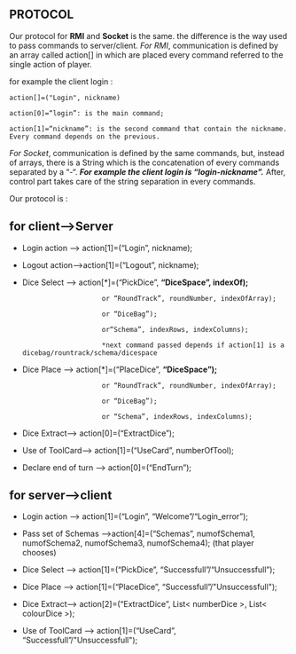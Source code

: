 ## PROTOCOL


Our protocol for **RMI**  and **Socket** is the same. the difference is the way used to pass commands to server/client.
*For RMI*, communication is defined by an array called action[] in which are placed every command referred to the single action of player. 


for example the client login : 

	
	action[]=("Login", nickname)  
	
	action[0]=“login”: is the main command;
	
	action[1]=“nickname”: is the second command that contain the nickname. Every command depends on the previous.


*For Socket*, communication is defined by the same commands, but, instead of arrays, there is a String which is the concatenation of every commands separated by a “-“.
***For example the client login is “login-nickname”.***
After, control part takes care of the string separation in every commands.



Our protocol is :

## for client—>Server



- Login action —> action[1]=(“Login”, nickname);

- Logout action—>action[1]=(“Logout”, nickname);

- Dice Select —> action[*]=(“PickDice”, **“DiceSpace”, indexOf);**

					      or “RoundTrack”, roundNumber, indexOfArray);
							 
					      or “DiceBag”);
							 
					      or“Schema”, indexRows, indexColumns); 
					      
					      *next command passed depends if action[1] is a dicebag/rountrack/schema/dicespace

- Dice Place —> action[*]=(“PlaceDice”, **“DiceSpace”);**

					      or “RoundTrack”, roundNumber, indexOfArray);
					      
					      or “DiceBag”);
							 
					      or “Schema”, indexRows, indexColumns); 
							 

- Dice Extract—> action[0]=(“ExtractDice”);


- Use of ToolCard—> action[1]=(“UseCard”, numberOfTool);


- Declare end of turn —> action[0]=(“EndTurn”);



## for server—>client

- Login action —> action[1]=(“Login”, “Welcome”/“Login_error”);
							


- Pass set of Schemas —>action[4]=(“Schemas”, numofSchema1, numofSchema2, numofSchema3, numofSchema4);
(that player chooses) 


- Dice Select —> action[1]=(“PickDice”, “Successfull”/“Unsuccessfull”);
				    
							


- Dice Place —> action[1]=(“PlaceDice”, “Successfull”/"Unsuccessfull");
					
							

- Dice Extract—> action[2]=(“ExtractDice”, List< numberDice >, List< colourDice >);


- Use of ToolCard —> action[1]=(“UseCard”, “Successfull”/"Unsuccessfull");
					
							
